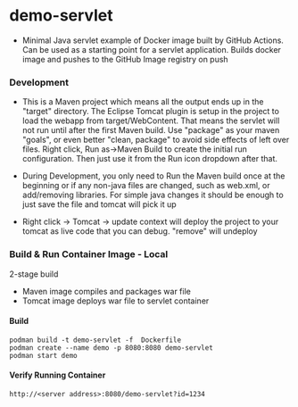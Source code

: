 # demo-servlet

- Minimal Java servlet example of Docker image built by GitHub Actions. Can be used as a starting point for a servlet application.  Builds docker image and pushes to the GitHub Image registry on push


### Development
- This is a Maven project which means all the output ends up in the "target" directory.  The Eclipse Tomcat plugin is setup in the project to load the webapp from target/WebContent.  That means the servlet will not run until after the first Maven build.  Use "package" as your maven "goals",  or even better "clean, package" to avoid side effects of left over files.  Right click, Run as->Maven Build to create the initial run configuration. Then just use it from the Run icon dropdown after that.


- During Development, you only need to Run the Maven build once at the beginning or if any non-java files are changed, such as web.xml, or add/removing libraries.  For simple java changes it should be enough to just save the file and tomcat will pick it up


- Right click -> Tomcat -> update context will deploy the project to your tomcat as live code that you can debug. "remove" will undeploy

### Build & Run Container Image - Local

2-stage build
- Maven image compiles and packages war file
- Tomcat image deploys war file to servlet container

#### Build
```
podman build -t demo-servlet -f  Dockerfile
podman create --name demo -p 8080:8080 demo-servlet
podman start demo
```

#### Verify Running Container
`http://<server address>:8080/demo-servlet?id=1234`